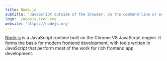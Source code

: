```yaml
---
title: Node.js
subtitle: 'JavaScript outside of the browser, on the command-line or server-side'
logo: ./nodejs-icon.svg
website: 'https://nodejs.org'
---
```


[Node.js](https://nodejs.org) is a JavaScript runtime built on the Chrome V8 JavaScript engine. It
forms the basis for modern frontend development, with tools written in
JavaScript that perform most of the work for rich frontend app development.
